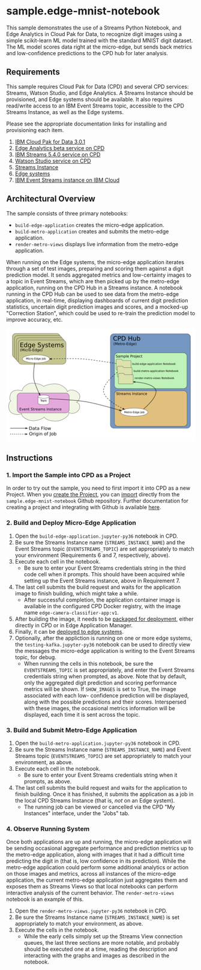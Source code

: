 # sample.edge-mnist-notebook

This sample demonstrates the use of a Streams Python Notebook, and Edge Analytics in
Cloud Pak for Data, to recognize digit images using a simple scikit-learn ML
model trained with the standard MNIST digit dataset.  The ML model scores data right at
the micro-edge, but sends back metrics and low-confidence predictions to the CPD hub for
later analysis.

## Requirements

This sample requires Cloud Pak for Data (CPD) and several CPD services: Streams, Watson Studio,
and Edge Analytics.  A Streams Instance should be provisioned, and Edge systems should be
available. It also requires read/write access to an IBM Event Streams topic, accessible
to the CPD Streams Instance, as well as the Edge systems.

Please see the appropriate documentation links for installing and provisioning each item.

1. [IBM Cloud Pak for Data 3.0.1](https://www.ibm.com/support/producthub/icpdata/docs/content/SSQNUZ_current/cpd/install/install.html)
2. [Edge Analytics beta service on CPD](https://www.ibm.com/support/knowledgecenter/SSQNUZ_3.0.1/svc-edge/install.html)
3. [IBM Streams 5.4.0 service on CPD](https://www.ibm.com/support/producthub/icpdata/docs/content/SSQNUZ_current/cpd/svc/streams/install-intro.html)
4. [Watson Studio service on CPD](https://www.ibm.com/support/producthub/icpdata/docs/content/SSQNUZ_current/wsj/install/install-ws.html)
5. [Streams Instance](https://www.ibm.com/support/producthub/icpdata/docs/content/SSQNUZ_current/cpd/svc/streams/provision.html#provision)
6. [Edge systems](https://www.ibm.com/support/knowledgecenter/SSQNUZ_3.0.1/svc-edge/admin.html)
7. [IBM Event Streams instance on IBM Cloud](https://github.ibm.com/PrivateCloud-analytics/cp4d.edge/wiki/Kafka-Options-for-Edge-Applications#event-streams-in-ibm-cloud)

## Architectural Overview

The sample consists of three primary notebooks:
- `build-edge-application` creates the micro-edge application.
- `build-metro-application` creates and submits the metro-edge application.
- `render-metro-views` displays live information from the metro-edge application.

When running on the Edge systems, the micro-edge application iterates through a set of test images,
preparing and scoring them against a digit prediction model.  It sends aggregated metrics and
low-certainty images to a topic in Event Streams, which are then picked up by the metro-edge application,
running on the CPD Hub in a Streams instance.  A notebook running in the CPD Hub can be used to see data
from the metro-edge application, in real-time, displaying dashboards of current digit prediction
statistics, uncertain digit prediction images and scores, and a mocked-up "Correction Station", which
could be used to re-train the prediction model to improve accuracy, etc.

![Application Architecture](arch.png)

## Instructions

### 1. Import the Sample into CPD as a Project

In order to try out the sample, you need to first import it into CPD as a new Project.
When you [create the Project](https://www.ibm.com/support/knowledgecenter/SSQNUZ_3.0.1/wsj/getting-started/projects.html),
you can [import](https://www.ibm.com/support/knowledgecenter/SSQNUZ_3.0.1/wsj/manage-data/import-project.html)
directly from the `sample.edge-mnist-notebook` Github repository.  Further documentation for creating a project and
integrating with Github is available [here](https://www.ibm.com/support/knowledgecenter/SSQNUZ_3.0.1/wsj/manage-data/git-integration.html).

### 2. Build and Deploy Micro-Edge Application
1. Open the `build-edge-application.jupyter-py36` notebook in CPD.
2. Be sure the Streams Instance name (`STREAMS_INSTANCE_NAME`) and the Event Streams topic (`EVENTSTREAMS_TOPIC`) are set
   appropriately to match your environment (Requirements 6 and 7, respectively, above).
3. Execute each cell in the notebook.
   - Be sure to enter your Event Streams credentials string in the third code cell when it prompts.  This should have
     been acquired while setting up the Event Streams instance, above in Requirement 7.
4. The last cell submits the build request and waits for the application image to finish building, which might take a while.
   - After successful completion, the application container image is available in the configured CPD Docker registry, with
     the image name `edge-camera-classifier-app:v1`.
5. After building the image, it needs to be [packaged for deployment](https://www.ibm.com/support/knowledgecenter/SSQNUZ_3.5.0/svc-edge/usage-register-app.html),
   either directly in CPD or in Edge Application Manager.
6. Finally, it can be [deployed to edge systems](https://www.ibm.com/support/knowledgecenter/SSQNUZ_3.5.0/svc-edge/usage-deploy.html).
7. Optionally, after the appliction is running on one or more edge systems, the `testing-kafka.jupyter-py36` notebook
   can be used to directly view the messages the micro-edge application is writing to the Event Streams topic, for debug.
   - When running the cells in this notebook, be sure the `EVENTSTREAMS_TOPIC` is set appropriately, and enter the Event
     Streams credentials string when prompted, as above.  Note that by default, only the aggregated digit prediction and
     scoring performance metrics will be shown.  If `SHOW_IMAGES` is set to True, the image associated with each low-
     confidence prediction will be displayed, along with the possible predictions and their scores.  Interspersed with these
     images, the occasional metrics information will be displayed, each time it is sent across the topic.

### 3. Build and Submit Metro-Edge Application
1. Open the `build-metro-application.jupyter-py36` notebook in CPD.
2. Be sure the Streams Instance name (`STREAMS_INSTANCE_NAME`) and Event Streams topic (`EVENTSTREAMS_TOPIC`) are set
   appropriately to match your environment, as above.
3. Execute each cell in the notebook.
   - Be sure to enter your Event Streams credentials string when it prompts, as above.
4. The last cell submits the build request and waits for the application to finish building.  Once it has finished, it
   submits the application as a job in the local CPD Streams Instance (that is, _not_ on an Edge system).
   - The running job can be viewed or cancelled via the CPD "My Instances" interface, under the "Jobs" tab.

### 4. Observe Running System
Once both applications are up and running, the micro-edge application will be sending occasional aggregate performance
and prediction metrics up to the metro-edge application, along with images that it had a difficult time predicting the digit in
(that is, low confidence in its prediction).  While the metro-edge application could perform some additional analytics or
action on those images and metrics, across all instances of the micro-edge application, the current metro-edge application
just aggregates them and exposes them as Streams Views so that local notebooks can perform interactive analysis of the
current behavior.  The `render-metro-views` notebook is an example of this.
1. Open the `render-metro-views.jupyter-py36` notebook in CPD.
2. Be sure the Streams Instance name (`STREAMS_INSTANCE_NAME`) is set appropriately to match your environment, as above.
3. Execute the cells in the notebook.
   -  While the early cells simply set up the Streams View connection queues, the last three sections are more notable,
      and probably should be executed one at a time, reading the description and interacting with the graphs and images as
      described in the notebook.

